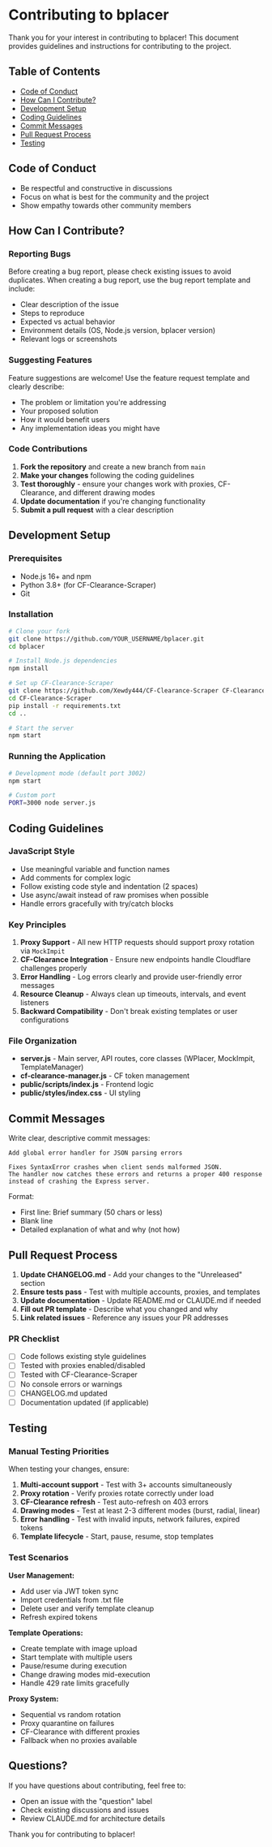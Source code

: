 # Contributing to bplacer

Thank you for your interest in contributing to bplacer! This document provides guidelines and instructions for contributing to the project.

## Table of Contents

- [Code of Conduct](#code-of-conduct)
- [How Can I Contribute?](#how-can-i-contribute)
- [Development Setup](#development-setup)
- [Coding Guidelines](#coding-guidelines)
- [Commit Messages](#commit-messages)
- [Pull Request Process](#pull-request-process)
- [Testing](#testing)

## Code of Conduct

- Be respectful and constructive in discussions
- Focus on what is best for the community and the project
- Show empathy towards other community members

## How Can I Contribute?

### Reporting Bugs

Before creating a bug report, please check existing issues to avoid duplicates. When creating a bug report, use the bug report template and include:

- Clear description of the issue
- Steps to reproduce
- Expected vs actual behavior
- Environment details (OS, Node.js version, bplacer version)
- Relevant logs or screenshots

### Suggesting Features

Feature suggestions are welcome! Use the feature request template and clearly describe:

- The problem or limitation you're addressing
- Your proposed solution
- How it would benefit users
- Any implementation ideas you might have

### Code Contributions

1. **Fork the repository** and create a new branch from `main`
2. **Make your changes** following the coding guidelines
3. **Test thoroughly** - ensure your changes work with proxies, CF-Clearance, and different drawing modes
4. **Update documentation** if you're changing functionality
5. **Submit a pull request** with a clear description

## Development Setup

### Prerequisites

- Node.js 16+ and npm
- Python 3.8+ (for CF-Clearance-Scraper)
- Git

### Installation

```bash
# Clone your fork
git clone https://github.com/YOUR_USERNAME/bplacer.git
cd bplacer

# Install Node.js dependencies
npm install

# Set up CF-Clearance-Scraper
git clone https://github.com/Xewdy444/CF-Clearance-Scraper CF-Clearance-Scraper
cd CF-Clearance-Scraper
pip install -r requirements.txt
cd ..

# Start the server
npm start
```

### Running the Application

```bash
# Development mode (default port 3002)
npm start

# Custom port
PORT=3000 node server.js
```

## Coding Guidelines

### JavaScript Style

- Use meaningful variable and function names
- Add comments for complex logic
- Follow existing code style and indentation (2 spaces)
- Use async/await instead of raw promises when possible
- Handle errors gracefully with try/catch blocks

### Key Principles

1. **Proxy Support** - All new HTTP requests should support proxy rotation via `MockImpit`
2. **CF-Clearance Integration** - Ensure new endpoints handle Cloudflare challenges properly
3. **Error Handling** - Log errors clearly and provide user-friendly error messages
4. **Resource Cleanup** - Always clean up timeouts, intervals, and event listeners
5. **Backward Compatibility** - Don't break existing templates or user configurations

### File Organization

- **server.js** - Main server, API routes, core classes (WPlacer, MockImpit, TemplateManager)
- **cf-clearance-manager.js** - CF token management
- **public/scripts/index.js** - Frontend logic
- **public/styles/index.css** - UI styling

## Commit Messages

Write clear, descriptive commit messages:

```
Add global error handler for JSON parsing errors

Fixes SyntaxError crashes when client sends malformed JSON.
The handler now catches these errors and returns a proper 400 response
instead of crashing the Express server.
```

Format:
- First line: Brief summary (50 chars or less)
- Blank line
- Detailed explanation of what and why (not how)

## Pull Request Process

1. **Update CHANGELOG.md** - Add your changes to the "Unreleased" section
2. **Ensure tests pass** - Test with multiple accounts, proxies, and templates
3. **Update documentation** - Update README.md or CLAUDE.md if needed
4. **Fill out PR template** - Describe what you changed and why
5. **Link related issues** - Reference any issues your PR addresses

### PR Checklist

- [ ] Code follows existing style guidelines
- [ ] Tested with proxies enabled/disabled
- [ ] Tested with CF-Clearance-Scraper
- [ ] No console errors or warnings
- [ ] CHANGELOG.md updated
- [ ] Documentation updated (if applicable)

## Testing

### Manual Testing Priorities

When testing your changes, ensure:

1. **Multi-account support** - Test with 3+ accounts simultaneously
2. **Proxy rotation** - Verify proxies rotate correctly under load
3. **CF-Clearance refresh** - Test auto-refresh on 403 errors
4. **Drawing modes** - Test at least 2-3 different modes (burst, radial, linear)
5. **Error handling** - Test with invalid inputs, network failures, expired tokens
6. **Template lifecycle** - Start, pause, resume, stop templates

### Test Scenarios

**User Management:**
- Add user via JWT token sync
- Import credentials from .txt file
- Delete user and verify template cleanup
- Refresh expired tokens

**Template Operations:**
- Create template with image upload
- Start template with multiple users
- Pause/resume during execution
- Change drawing modes mid-execution
- Handle 429 rate limits gracefully

**Proxy System:**
- Sequential vs random rotation
- Proxy quarantine on failures
- CF-Clearance with different proxies
- Fallback when no proxies available

## Questions?

If you have questions about contributing, feel free to:
- Open an issue with the "question" label
- Check existing discussions and issues
- Review CLAUDE.md for architecture details

Thank you for contributing to bplacer!

